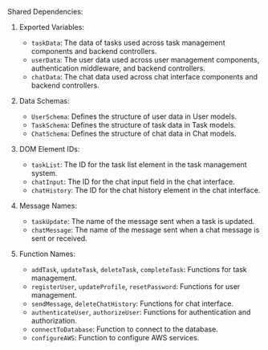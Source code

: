 Shared Dependencies:

1. Exported Variables:
   - `taskData`: The data of tasks used across task management components and backend controllers.
   - `userData`: The user data used across user management components, authentication middleware, and backend controllers.
   - `chatData`: The chat data used across chat interface components and backend controllers.

2. Data Schemas:
   - `UserSchema`: Defines the structure of user data in User models.
   - `TaskSchema`: Defines the structure of task data in Task models.
   - `ChatSchema`: Defines the structure of chat data in Chat models.

3. DOM Element IDs:
   - `taskList`: The ID for the task list element in the task management system.
   - `chatInput`: The ID for the chat input field in the chat interface.
   - `chatHistory`: The ID for the chat history element in the chat interface.

4. Message Names:
   - `taskUpdate`: The name of the message sent when a task is updated.
   - `chatMessage`: The name of the message sent when a chat message is sent or received.

5. Function Names:
   - `addTask`, `updateTask`, `deleteTask`, `completeTask`: Functions for task management.
   - `registerUser`, `updateProfile`, `resetPassword`: Functions for user management.
   - `sendMessage`, `deleteChatHistory`: Functions for chat interface.
   - `authenticateUser`, `authorizeUser`: Functions for authentication and authorization.
   - `connectToDatabase`: Function to connect to the database.
   - `configureAWS`: Function to configure AWS services.